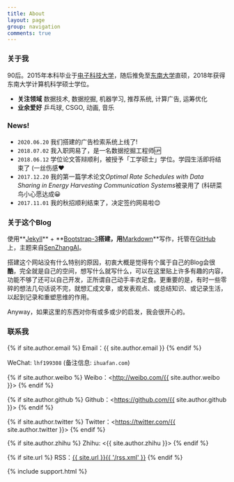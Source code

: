 ```yaml
---
title: About
layout: page
group: navigation
comments: true
---
```


### 关于我

90后。2015年本科毕业于[电子科技大学](http://www.uestc.edu.cn/)，随后推免至[东南大学](http://www.seu.edu.cn/)直硕，2018年获得东南大学计算机科学硕士学位。

- **关注领域** 数据技术, 数据挖掘, 机器学习, 推荐系统, 计算广告, 运筹优化
- **业余爱好** 乒乓球, CSGO,  动画, 音乐

### News!

- `2020.06.20` 我们搭建的广告检索系统上线了!
- `2018.07.02` 我入职网易了，是一名数据挖掘工程师🆙
- `2018.06.12` 学位论文答辩顺利，被授予「工学硕士」学位。学园生活即将结束了 (一丝伤感❤️
- `2017.12.20` 我的第一篇学术论文*Optimal Rate Schedules with Data Sharing in Energy Harvesting Communication Systems*被录用了 (科研菜鸟小心愿达成😀
- `2017.11.01` 我的秋招顺利结束了，决定签约网易啦😊

### 关于这个Blog
使用**[Jekyll](https://jekyllrb.com/)** + **[Bootstrap-3](http://v3.bootcss.com/)**搭建，用**[Markdown](http://sspai.com/25137)**写作，托管在[GitHub](https://github.com/mioopoi/mioopoi.github.io)上，主题来自[SenZhangAI](https://github.com/SenZhangAI/senzhangai.github.com)。

搭建这个网站没有什么特别的原因，初衷大概是觉得有个属于自己的Blog会很**酷**，完全就是自己的空间，想写什么就写什么，可以在这里贴上许多有趣的内容，功能不够了还可以自己开发，正所谓自己动手丰衣足食。更重要的是，有时一些零碎的想法几句话说不完，就想汇成文章，或发表观点、或总结知识、或记录生活，以起到记录和重塑思维的作用。

Anyway，如果这里的东西对你有或多或少的启发，我会很开心的。


### 联系我

{% if site.author.email %}
Email：{{ site.author.email }}
{% endif %}

WeChat: `lhf199308` (备注信息: `ihuafan.com`)

{% if site.author.weibo %}
Weibo：<http://weibo.com/{{ site.author.weibo }}>
{% endif %}

{% if site.author.github %}
Github：<https://github.com/{{ site.author.github }}>
{% endif %}

{% if site.author.twitter %}
Twitter：<https://twitter.com/{{ site.author.twitter }}>
{% endif %}

{% if site.author.zhihu %}
Zhihu: <{{ site.author.zhihu }}>
{% endif %}

{% if site.url %}
RSS：[{{ site.url }}{{ '/rss.xml' }}](/rss.xml)
{% endif %}

{% include support.html %}
